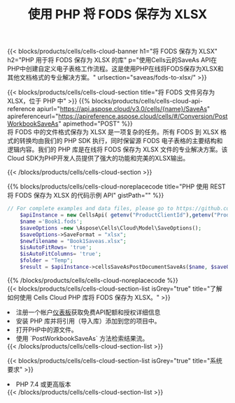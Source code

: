 ﻿---
title: 使用 PHP 将 FODS 保存为 XLSX
description: 利用Aspose.Cells Cloud SDK for PHP将FODS格式文件保存为XLSX格式文件。
kwords: Excel, Save FODS as XLSX, REST, PHP
howto: How to save FODS as XLSX using Aspose.Cells Cloud PHP library.
---
{{< blocks/products/cells/cells-cloud-banner h1="将 FODS 保存为 XLSX" h2="PHP 用于将 FODS 保存为 XLSX 的库" p="使用Cells云的SaveAs API在PHP中创建自定义电子表格工作流程。这是使用PHP在线将FODS保存为XLSX和其他文档格式的专业解决方案。" urlsection="saveas/fods-to-xlsx/" >}}

{{< blocks/products/cells/cells-cloud-section title="将 FODS 文件另存为 XLSX，位于 PHP 中" >}}
{{% blocks/products/cells/cells-cloud-api-reference apiurl="https://api.aspose.cloud/v3.0/cells/{name}/SaveAs" apireferenceurl="https://apireference.aspose.cloud/cells/#/Conversion/PostWorkbookSaveAs" apimethod="POST" %}}
<br/>
将 FODS 中的文件格式保存为 XLSX 是一项复杂的任务。所有 FODS 到 XLSX 格式的转换均由我们的 PHP SDK 执行，同时保留源 FODS 电子表格的主要结构和逻辑内容。我们的 PHP 库是在线将 FODS 保存为 XLSX 文件的专业解决方案。该Cloud SDK为PHP开发人员提供了强大的功能和完美的XLSX输出。

{{< /blocks/products/cells/cells-cloud-section >}}

{{% blocks/products/cells/cells-cloud-noreplacecode title="PHP 使用 REST 将 FODS 保存为 XLSX 的代码示例 API" gistPath="" %}}
  
```php
// For complete examples and data files, please go to https://github.com/aspose-cells-cloud/aspose-cells-cloud-php/
    $apiInstance = new CellsApi( getenv("ProductClientId"),getenv("ProductClientSecret") );
    $name ='Book1.fods';
    $saveOptions =new \Aspose\Cells\Cloud\Model\SaveOptions();
    $saveOptions->SaveFormat = "xlsx";
    $newfilename = "Book1Saveas.xlsx";
    $isAutoFitRows= 'true';
    $isAutoFitColumns= 'true';
    $folder = "Temp";
    $result = $apiInstance->cellsSaveAsPostDocumentSaveAs($name, $saveOptions, $newfilename,$isAutoFitRows, $isAutoFitColumns, $folder);
```
  
{{% /blocks/products/cells/cells-cloud-noreplacecode %}}
<br/>
{{< blocks/products/cells/cells-cloud-section-list isGrey="true" title="了解如何使用 Cells Cloud PHP 库将 FODS 保存为 XLSX。" >}}
<li>注册一个帐户<a href="https://dashboard.aspose.cloud/">仪表板</a>获取免费API配额和授权详细信息</li>
<li>安装 PHP 库并将引用（导入库）添加到您的项目中。</li>
<li>打开PHP中的源文件。</li>
<li>使用 `PostWorkbookSaveAs` 方法检索结果流。</li>
{{< /blocks/products/cells/cells-cloud-section-list >}}

{{< blocks/products/cells/cells-cloud-section-list isGrey="true" title="系统要求" >}}
<li>PHP 7.4 或更高版本</li>
{{< /blocks/products/cells/cells-cloud-section-list >}}
